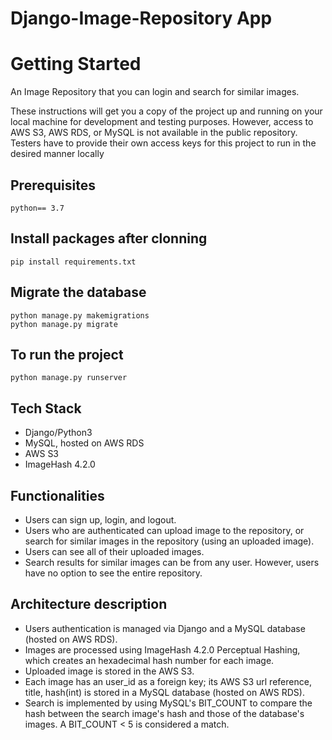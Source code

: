 # Django-Image-Repository App

<h1>Getting Started</h1>
An Image Repository that you can login and search for similar images.

<p>These instructions will get you a copy of the project up and running on your local machine for development and testing purposes. However, access to AWS S3, AWS RDS, or MySQL is not available in the public repository. Testers have to provide their own access keys for this project to run in the desired manner locally</p>

<h2>Prerequisites</h2>
<code>python== 3.7</code>

<h2>Install packages after clonning </h2>
<code>pip install requirements.txt </code><br>

<h2>Migrate the database</h2>
<code>python manage.py makemigrations</code><br>
<code>python manage.py migrate</code>

<h2>To run the project</h2>
<code>python manage.py runserver</code>

## Tech Stack
* Django/Python3
* MySQL, hosted on AWS RDS
* AWS S3
* ImageHash 4.2.0
## Functionalities
* Users can sign up, login, and logout.
* Users who are authenticated can upload image to the repository, or search for similar images in the repository (using an uploaded image).
* Users can see all of their uploaded images.
* Search results for similar images can be from any user. However, users have no option to see the entire repository.
## Architecture description
* Users authentication is managed via Django and a MySQL database (hosted on AWS RDS).
* Images are processed using ImageHash 4.2.0 Perceptual Hashing, which creates an hexadecimal hash number for each image.
* Uploaded image is stored in the AWS S3.
* Each image has an user_id as a foreign key; its AWS S3 url reference, title, hash(int) is stored in a MySQL database (hosted on AWS RDS).
* Search is implemented by using MySQL's BIT_COUNT to compare the hash between the search image's hash and those of the database's images. A BIT_COUNT < 5 is considered a match.

